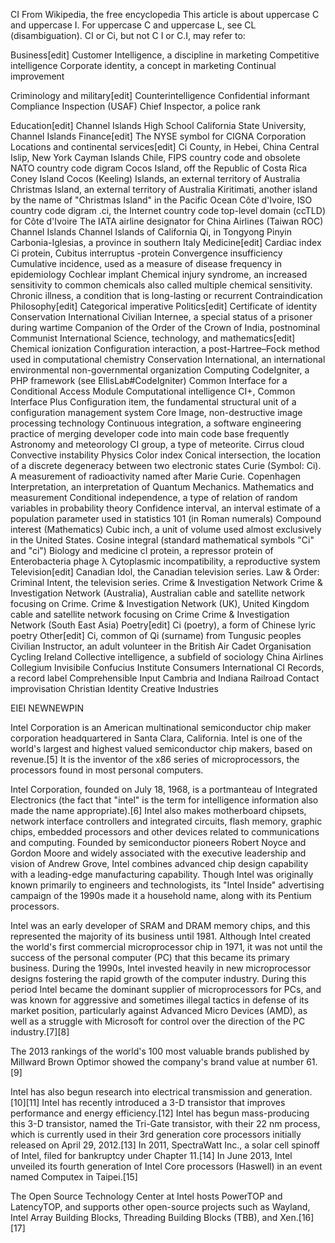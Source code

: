 
CI
From Wikipedia, the free encyclopedia
This article is about uppercase C and uppercase I. For uppercase C and uppercase L, see CL (disambiguation).
CI or Ci, but not C I or C.I, may refer to:

Business[edit]
Customer Intelligence, a discipline in marketing
Competitive intelligence
Corporate identity, a concept in marketing
Continual improvement

Criminology and military[edit]
Counterintelligence
Confidential informant
Compliance Inspection (USAF)
Chief Inspector, a police rank

Education[edit]
Channel Islands High School
California State University, Channel Islands
Finance[edit]
The NYSE symbol for CIGNA Corporation
Locations and continental services[edit]
Ci County, in Hebei, China
Central Islip, New York
Cayman Islands
Chile, FIPS country code and obsolete NATO country code digram
Cocos Island, off the Republic of Costa Rica
Coney Island
Cocos (Keeling) Islands, an external territory of Australia
Christmas Island, an external territory of Australia
Kiritimati, another island by the name of "Christmas Island" in the Pacific Ocean
Côte d'Ivoire, ISO country code digram
.ci, the Internet country code top-level domain (ccTLD) for Côte d'Ivoire
The IATA airline designator for China Airlines (Taiwan ROC)
Channel Islands
Channel Islands of California
Qi, in Tongyong Pinyin
Carbonia-Iglesias, a province in southern Italy
Medicine[edit]
Cardiac index
Ci protein, Cubitus interruptus -protein
Convergence insufficiency
Cumulative incidence, used as a measure of disease frequency in epidemiology
Cochlear implant
Chemical injury syndrome, an increased sensitivity to common chemicals also called multiple chemical sensitivity.
Chronic illness, a condition that is long-lasting or recurrent
Contraindication
Philosophy[edit]
Categorical imperative
Politics[edit]
Certificate of identity
Conservation International
Civilian Internee, a special status of a prisoner during wartime
Companion of the Order of the Crown of India, postnominal
Communist International
Science, technology, and mathematics[edit]
Chemical ionization
Configuration interaction, a post-Hartree–Fock method used in computational chemistry
Conservation International, an international environmental non-governmental organization
Computing
CodeIgniter, a PHP framework (see EllisLab#CodeIgniter)
Common Interface for a Conditional Access Module
Computational intelligence
CI+, Common Interface Plus
Configuration item, the fundamental structural unit of a configuration management system
Core Image, non-destructive image processing technology
Continuous integration, a software engineering practice of merging developer code into main code base frequently
Astronomy and meteorology
CI group, a type of meteorite.
Cirrus cloud
Convective instability
Physics
Color index
Conical intersection, the location of a discrete degeneracy between two electronic states
Curie (Symbol: Ci). A measurement of radioactivity named after Marie Curie.
Copenhagen Interpretation, an interpretation of Quantum Mechanics.
Mathematics and measurement
Conditional independence, a type of relation of random variables in probability theory
Confidence interval, an interval estimate of a population parameter used in statistics
101 (in Roman numerals)
Compound interest (Mathematics)
Cubic inch, a unit of volume used almost exclusively in the United States.
Cosine integral (standard mathematical symbols "Ci" and "ci")
Biology and medicine
cI protein, a repressor protein of Enterobacteria phage λ
Cytoplasmic incompatibility, a reproductive system
Television[edit]
Canadian Idol, the Canadian television series.
Law & Order: Criminal Intent, the television series.
Crime & Investigation Network
Crime & Investigation Network (Australia), Australian cable and satellite network focusing on Crime.
Crime & Investigation Network (UK), United Kingdom cable and satellite network focusing on Crime
Crime & Investigation Network (South East Asia)
Poetry[edit]
Ci (poetry), a form of Chinese lyric poetry
Other[edit]
Ci, common of Qi (surname) from Tungusic peoples
Civilian Instructor, an adult volunteer in the British Air Cadet Organisation
Cycling Ireland
Collective intelligence, a subfield of sociology
China Airlines
Collegium Invisibile
Confucius Institute
Consumers International
CI Records, a record label
Comprehensible Input
Cambria and Indiana Railroad
Contact improvisation
Christian Identity
Creative Industries

EIEI NEWNEWPIN

Intel Corporation is an American multinational semiconductor chip maker corporation headquartered in Santa Clara, California. Intel is one of the world's largest and highest valued semiconductor chip makers, based on revenue.[5] It is the inventor of the x86 series of microprocessors, the processors found in most personal computers.

Intel Corporation, founded on July 18, 1968, is a portmanteau of Integrated Electronics (the fact that "intel" is the term for intelligence information also made the name appropriate).[6] Intel also makes motherboard chipsets, network interface controllers and integrated circuits, flash memory, graphic chips, embedded processors and other devices related to communications and computing. Founded by semiconductor pioneers Robert Noyce and Gordon Moore and widely associated with the executive leadership and vision of Andrew Grove, Intel combines advanced chip design capability with a leading-edge manufacturing capability. Though Intel was originally known primarily to engineers and technologists, its "Intel Inside" advertising campaign of the 1990s made it a household name, along with its Pentium processors.

Intel was an early developer of SRAM and DRAM memory chips, and this represented the majority of its business until 1981. Although Intel created the world's first commercial microprocessor chip in 1971, it was not until the success of the personal computer (PC) that this became its primary business. During the 1990s, Intel invested heavily in new microprocessor designs fostering the rapid growth of the computer industry. During this period Intel became the dominant supplier of microprocessors for PCs, and was known for aggressive and sometimes illegal tactics in defense of its market position, particularly against Advanced Micro Devices (AMD), as well as a struggle with Microsoft for control over the direction of the PC industry.[7][8]

The 2013 rankings of the world's 100 most valuable brands published by Millward Brown Optimor showed the company's brand value at number 61.[9]

Intel has also begun research into electrical transmission and generation.[10][11] Intel has recently introduced a 3-D transistor that improves performance and energy efficiency.[12] Intel has begun mass-producing this 3-D transistor, named the Tri-Gate transistor, with their 22 nm process, which is currently used in their 3rd generation core processors initially released on April 29, 2012.[13] In 2011, SpectraWatt Inc., a solar cell spinoff of Intel, filed for bankruptcy under Chapter 11.[14] In June 2013, Intel unveiled its fourth generation of Intel Core processors (Haswell) in an event named Computex in Taipei.[15]

The Open Source Technology Center at Intel hosts PowerTOP and LatencyTOP, and supports other open-source projects such as Wayland, Intel Array Building Blocks, Threading Building Blocks (TBB), and Xen.[16][17]
